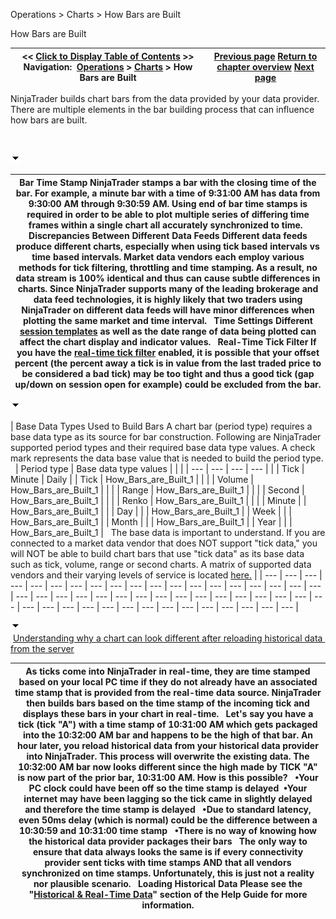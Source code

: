 ﻿


Operations \> Charts \> How Bars are Built






















How Bars are Built







| \<\< [Click to Display Table of Contents](how_bars_are_built.md) \>\> **Navigation:**     [Operations](operations.md) \> [Charts](charts.md) \> How Bars are Built | [Previous page](reload_historical_data.md) [Return to chapter overview](charts.md) [Next page](how_trade_executions_are_plott.md) |
| --- | --- |














NinjaTrader builds chart bars from the data provided by your data provider. There are multiple elements in the bar building process that can influence how bars are built.


 


![tog_minus](tog_minus.gif)




| Bar Time Stamp  NinjaTrader stamps a bar with the closing time of the bar. For example, a minute bar with a time of 9:31:00 AM has data from 9:30:00 AM through 9:30:59 AM. Using end of bar time stamps is required in order to be able to plot multiple series of differing time frames within a single chart all accurately synchronized to time.   Discrepancies Between Different Data Feeds Different data feeds produce different charts, especially when using tick based intervals vs time based intervals. Market data vendors each employ various methods for tick filtering, throttling and time stamping. As a result, no data stream is 100% identical and thus can cause subtle differences in charts. Since NinjaTrader supports many of the leading brokerage and data feed technologies, it is highly likely that two traders using NinjaTrader on different data feeds will have minor differences when plotting the same market and time interval.   Time Settings Different [session templates](trading_hours.md) as well as the date range of data being plotted can affect the chart display and indicator values.   Real\-Time Tick Filter If you have the [real\-time tick filter](options_marketdata.md) enabled, it is possible that your offset percent (the percent away a tick is in value from the last traded price to be considered a bad tick) may be too tight and thus a good tick (gap up/down on session open for example) could be excluded from the bar. |
| --- |



![tog_minus](tog_minus.gif)




| Base Data Types Used to Build Bars A chart bar (period type) requires a base data type as its source for bar construction. Following are NinjaTrader supported period types and their required base data type values. A check mark represents the data base value that is needed to build the period type.      | Period type | Base data type values | | | | --- | --- | --- | --- | |  | Tick | Minute | Daily | | Tick | How_Bars_are_Built_1 |  |  | | Volume | How_Bars_are_Built_1 |  |  | | Range | How_Bars_are_Built_1 |  |  | | Second | How_Bars_are_Built_1 |  |  | | Renko | How_Bars_are_Built_1 |  |  | | Minute |  | How_Bars_are_Built_1 |  | | Day |  |  | How_Bars_are_Built_1 | | Week |  |  | How_Bars_are_Built_1 | | Month |  |  | How_Bars_are_Built_1 | | Year |  |  | How_Bars_are_Built_1 |      The base data is important to understand. If you are connected to a market data vendor that does NOT support "tick data," you will NOT be able to build chart bars that use "tick data" as its base data such as tick, volume, range or second charts. A matrix of supported data vendors and their varying levels of service is located [here.](data_by_provider.md) |
| --- | --- | --- | --- | --- | --- | --- | --- | --- | --- | --- | --- | --- | --- | --- | --- | --- | --- | --- | --- | --- | --- | --- | --- | --- | --- | --- | --- | --- | --- | --- | --- | --- | --- | --- | --- | --- | --- | --- | --- | --- | --- | --- | --- | --- | --- | --- | --- | --- |



![tog_minus](tog_minus.gif)        [Understanding why a chart can look different after reloading historical data from the server](javascript:HMToggle('toggle','UnderstandingWhyAChartCanLookDifferentAfterReloadingHistoricalDataFromTheServer','UnderstandingWhyAChartCanLookDifferentAfterReloadingHistoricalDataFromTheServer_ICON'))




| As ticks come into NinjaTrader in real\-time, they are time stamped based on your local PC time if they do not already have an associated time stamp that is provided from the real\-time data source. NinjaTrader then builds bars based on the time stamp of the incoming tick and displays these bars in your chart in real\-time.   Let's say you have a tick (tick "A") with a time stamp of 10:31:00 AM which gets packaged into the 10:32:00 AM bar and happens to be the high of that bar. An hour later, you reload historical data from your historical data provider into NinjaTrader. This process will overwrite the existing data. The 10:32:00 AM bar now looks different since the high made by TICK "A" is now part of the prior bar, 10:31:00 AM. How is this possible?   •Your PC clock could have been off so the time stamp is delayed  •Your internet may have been lagging so the tick came in slightly delayed and therefore the time stamp is delayed   •Due to standard latency, even 50ms delay (which is normal) could be the difference between a 10:30:59 and 10:31:00 time stamp   •There is no way of knowing how the historical data provider packages their bars   The only way to ensure that data always looks the same is if every connectivity provider sent ticks with time stamps AND that all vendors synchronized on time stamps. Unfortunately, this is just not a reality nor plausible scenario.   Loading Historical Data Please see the "[Historical \& Real\-Time Data](data_by_provider.md)" section of the Help Guide for more information. |
| --- |










